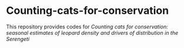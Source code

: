 # Counting-cats-for-conservation

This repository provides codes for *Counting cats for conservation: seasonal estimates of leopard density and drivers of distribution in the Serengeti*
